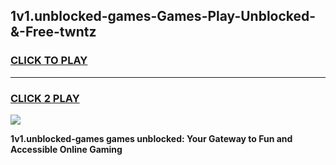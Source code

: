 
## 1v1.unblocked-games-Games-Play-Unblocked-&-Free-twntz
<h3>
<a href="https://premium76.site?title=1v1.unblocked-games&ref=24A">CLICK TO PLAY</a></h3>
<hr>

<h3>
<a href="https://premium76.site?title=1v1.unblocked-games&ref=24A">CLICK 2 PLAY</a>
  
</h3>

<a href="https://premium76.site?title=1v1.unblocked-games&ref=24A"><img src="https://clearcache.store/games.png"></a>


**1v1.unblocked-games games unblocked: Your Gateway to Fun and Accessible Online Gaming**
